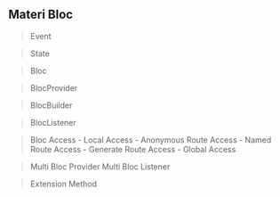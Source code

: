 ## Materi Bloc
 > Event
 
 > State

 > Bloc

 > BlocProvider

 > BlocBuilder

 > BlocListener


> Bloc Access
    - Local Access
    - Anonymous Route Access
    - Named Route Access
    - Generate Route Access
    - Global Access

> Multi Bloc Provider
> Multi Bloc Listener

> Extension Method